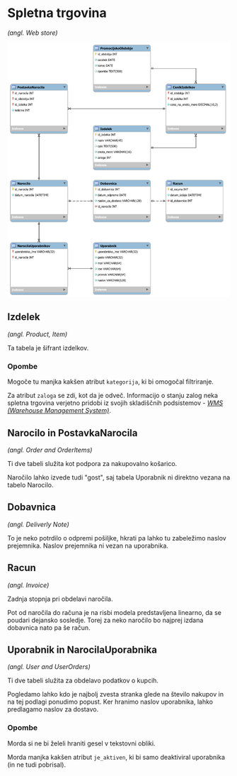 # Spletna trgovina

*(angl. Web store)*

<img src="./mysql-model.svg" alt="drawing" width="1000"/>

## Izdelek

*(angl. Product, Item)*

Ta tabela je šifrant izdelkov.

### Opombe

Mogoče tu manjka kakšen atribut `kategorija`, ki bi omogočal filtriranje.

Za atribut `zaloga` se zdi, kot da je odveč. Informacijo o stanju zalog neka spletna
trgovina verjetno pridobi iz svojih skladiščnih podsistemov -
[*WMS (Warehouse Management System)*](https://en.wikipedia.org/wiki/Warehouse_management_system).

## Narocilo in PostavkaNarocila

*(angl. Order and OrderItems)*

Ti dve tabeli služita kot podpora za nakupovalno košarico.

Naročilo lahko izvede tudi "gost", saj tabela Uporabnik ni direktno vezana na
tabelo Narocilo.

## Dobavnica

*(angl. Deliverly Note)*

To je neko potrdilo o odpremi pošiljke, hkrati pa lahko tu zabeležimo naslov
prejemnika. Naslov prejemnika ni vezan na uporabnika.

## Racun

*(angl. Invoice)*

Zadnja stopnja pri obdelavi naročila.

Pot od naročila do računa je na risbi modela predstavljena linearno, da se poudari
dejansko sosledje. Torej za neko naročilo bo najprej izdana dobavnica nato
pa še račun.

## Uporabnik in NarocilaUporabnika

*(angl. User and UserOrders)*

Ti dve tabeli služita za obdelavo podatkov o kupcih.

Pogledamo lahko kdo je najbolj zvesta stranka glede na število nakupov in
na tej podlagi ponudimo popust. Ker hranimo naslov uporabnika, lahko
predlagamo naslov za dostavo.

### Opombe

Morda si ne bi želeli hraniti gesel v tekstovni obliki.

Morda manjka kakšen atribut `je_aktiven`, ki bi samo deaktiviral uporabnika
(in ne tudi pobrisal).
